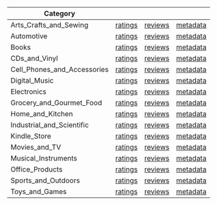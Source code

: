 | Category |  |  |  | 
 |----------|:-----:|:-----:|:-----:|
Arts_Crafts_and_Sewing | [ratings](https://ciir.cs.umass.edu/downloads/XMarket/DATA/us/Arts_Crafts_and_Sewing/ratings_us_Arts_Crafts_and_Sewing.txt) | [reviews](https://ciir.cs.umass.edu/downloads/XMarket/DATA/us/Arts_Crafts_and_Sewing/reviews_us_Arts_Crafts_and_Sewing.json) | [metadata](https://ciir.cs.umass.edu/downloads/XMarket/DATA/us/Arts_Crafts_and_Sewing/metadata_us_Arts_Crafts_and_Sewing.json) |  
Automotive | [ratings](https://ciir.cs.umass.edu/downloads/XMarket/DATA/us/Automotive/ratings_us_Automotive.txt) | [reviews](https://ciir.cs.umass.edu/downloads/XMarket/DATA/us/Automotive/reviews_us_Automotive.json) | [metadata](https://ciir.cs.umass.edu/downloads/XMarket/DATA/us/Automotive/metadata_us_Automotive.json) |  
Books | [ratings](https://ciir.cs.umass.edu/downloads/XMarket/DATA/us/Books/ratings_us_Books.txt) | [reviews](https://ciir.cs.umass.edu/downloads/XMarket/DATA/us/Books/reviews_us_Books.json) | [metadata](https://ciir.cs.umass.edu/downloads/XMarket/DATA/us/Books/metadata_us_Books.json) |  
CDs_and_Vinyl | [ratings](https://ciir.cs.umass.edu/downloads/XMarket/DATA/us/CDs_and_Vinyl/ratings_us_CDs_and_Vinyl.txt) | [reviews](https://ciir.cs.umass.edu/downloads/XMarket/DATA/us/CDs_and_Vinyl/reviews_us_CDs_and_Vinyl.json) | [metadata](https://ciir.cs.umass.edu/downloads/XMarket/DATA/us/CDs_and_Vinyl/metadata_us_CDs_and_Vinyl.json) |  
Cell_Phones_and_Accessories | [ratings](https://ciir.cs.umass.edu/downloads/XMarket/DATA/us/Cell_Phones_and_Accessories/ratings_us_Cell_Phones_and_Accessories.txt) | [reviews](https://ciir.cs.umass.edu/downloads/XMarket/DATA/us/Cell_Phones_and_Accessories/reviews_us_Cell_Phones_and_Accessories.json) | [metadata](https://ciir.cs.umass.edu/downloads/XMarket/DATA/us/Cell_Phones_and_Accessories/metadata_us_Cell_Phones_and_Accessories.json) |  
Digital_Music | [ratings](https://ciir.cs.umass.edu/downloads/XMarket/DATA/us/Digital_Music/ratings_us_Digital_Music.txt) | [reviews](https://ciir.cs.umass.edu/downloads/XMarket/DATA/us/Digital_Music/reviews_us_Digital_Music.json) | [metadata](https://ciir.cs.umass.edu/downloads/XMarket/DATA/us/Digital_Music/metadata_us_Digital_Music.json) |  
Electronics | [ratings](https://ciir.cs.umass.edu/downloads/XMarket/DATA/us/Electronics/ratings_us_Electronics.txt) | [reviews](https://ciir.cs.umass.edu/downloads/XMarket/DATA/us/Electronics/reviews_us_Electronics.json) | [metadata](https://ciir.cs.umass.edu/downloads/XMarket/DATA/us/Electronics/metadata_us_Electronics.json) |  
Grocery_and_Gourmet_Food | [ratings](https://ciir.cs.umass.edu/downloads/XMarket/DATA/us/Grocery_and_Gourmet_Food/ratings_us_Grocery_and_Gourmet_Food.txt) | [reviews](https://ciir.cs.umass.edu/downloads/XMarket/DATA/us/Grocery_and_Gourmet_Food/reviews_us_Grocery_and_Gourmet_Food.json) | [metadata](https://ciir.cs.umass.edu/downloads/XMarket/DATA/us/Grocery_and_Gourmet_Food/metadata_us_Grocery_and_Gourmet_Food.json) |  
Home_and_Kitchen | [ratings](https://ciir.cs.umass.edu/downloads/XMarket/DATA/us/Home_and_Kitchen/ratings_us_Home_and_Kitchen.txt) | [reviews](https://ciir.cs.umass.edu/downloads/XMarket/DATA/us/Home_and_Kitchen/reviews_us_Home_and_Kitchen.json) | [metadata](https://ciir.cs.umass.edu/downloads/XMarket/DATA/us/Home_and_Kitchen/metadata_us_Home_and_Kitchen.json) |  
Industrial_and_Scientific | [ratings](https://ciir.cs.umass.edu/downloads/XMarket/DATA/us/Industrial_and_Scientific/ratings_us_Industrial_and_Scientific.txt) | [reviews](https://ciir.cs.umass.edu/downloads/XMarket/DATA/us/Industrial_and_Scientific/reviews_us_Industrial_and_Scientific.json) | [metadata](https://ciir.cs.umass.edu/downloads/XMarket/DATA/us/Industrial_and_Scientific/metadata_us_Industrial_and_Scientific.json) |  
Kindle_Store | [ratings](https://ciir.cs.umass.edu/downloads/XMarket/DATA/us/Kindle_Store/ratings_us_Kindle_Store.txt) | [reviews](https://ciir.cs.umass.edu/downloads/XMarket/DATA/us/Kindle_Store/reviews_us_Kindle_Store.json) | [metadata](https://ciir.cs.umass.edu/downloads/XMarket/DATA/us/Kindle_Store/metadata_us_Kindle_Store.json) |  
Movies_and_TV | [ratings](https://ciir.cs.umass.edu/downloads/XMarket/DATA/us/Movies_and_TV/ratings_us_Movies_and_TV.txt) | [reviews](https://ciir.cs.umass.edu/downloads/XMarket/DATA/us/Movies_and_TV/reviews_us_Movies_and_TV.json) | [metadata](https://ciir.cs.umass.edu/downloads/XMarket/DATA/us/Movies_and_TV/metadata_us_Movies_and_TV.json) |  
Musical_Instruments | [ratings](https://ciir.cs.umass.edu/downloads/XMarket/DATA/us/Musical_Instruments/ratings_us_Musical_Instruments.txt) | [reviews](https://ciir.cs.umass.edu/downloads/XMarket/DATA/us/Musical_Instruments/reviews_us_Musical_Instruments.json) | [metadata](https://ciir.cs.umass.edu/downloads/XMarket/DATA/us/Musical_Instruments/metadata_us_Musical_Instruments.json) |  
Office_Products | [ratings](https://ciir.cs.umass.edu/downloads/XMarket/DATA/us/Office_Products/ratings_us_Office_Products.txt) | [reviews](https://ciir.cs.umass.edu/downloads/XMarket/DATA/us/Office_Products/reviews_us_Office_Products.json) | [metadata](https://ciir.cs.umass.edu/downloads/XMarket/DATA/us/Office_Products/metadata_us_Office_Products.json) |  
Sports_and_Outdoors | [ratings](https://ciir.cs.umass.edu/downloads/XMarket/DATA/us/Sports_and_Outdoors/ratings_us_Sports_and_Outdoors.txt) | [reviews](https://ciir.cs.umass.edu/downloads/XMarket/DATA/us/Sports_and_Outdoors/reviews_us_Sports_and_Outdoors.json) | [metadata](https://ciir.cs.umass.edu/downloads/XMarket/DATA/us/Sports_and_Outdoors/metadata_us_Sports_and_Outdoors.json) |  
Toys_and_Games | [ratings](https://ciir.cs.umass.edu/downloads/XMarket/DATA/us/Toys_and_Games/ratings_us_Toys_and_Games.txt) | [reviews](https://ciir.cs.umass.edu/downloads/XMarket/DATA/us/Toys_and_Games/reviews_us_Toys_and_Games.json) | [metadata](https://ciir.cs.umass.edu/downloads/XMarket/DATA/us/Toys_and_Games/metadata_us_Toys_and_Games.json) |  
